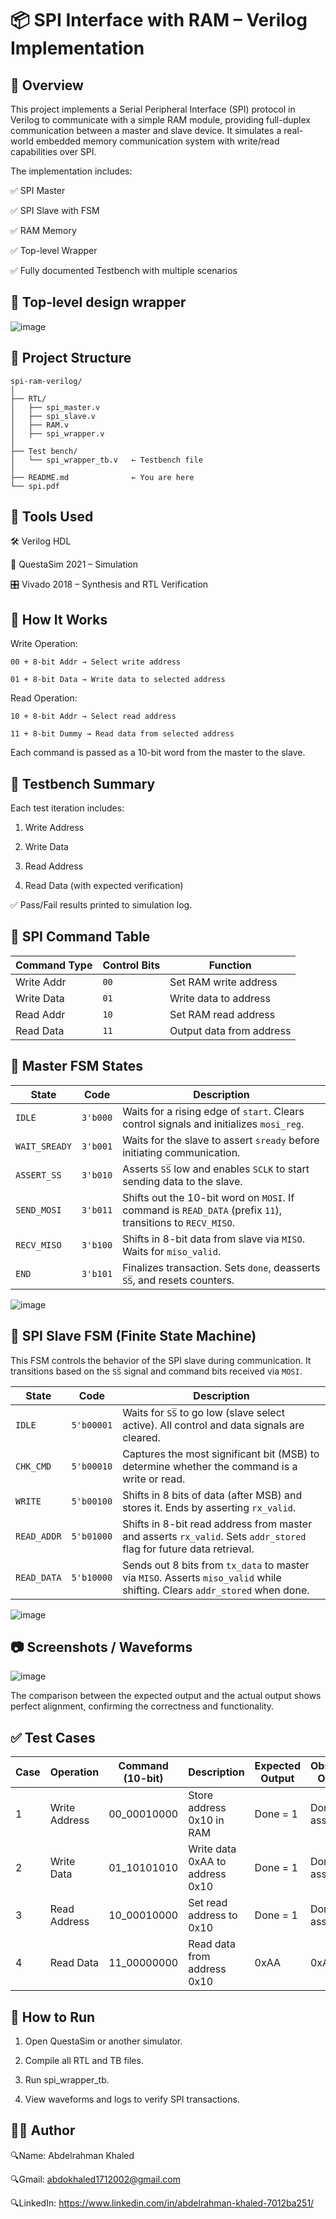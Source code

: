 # 📦 SPI Interface with RAM – Verilog Implementation

## 📘 Overview
This project implements a Serial Peripheral Interface (SPI) protocol in Verilog to communicate with a simple RAM module, providing full-duplex communication between a master and slave device. It simulates a real-world embedded memory communication system with write/read capabilities over SPI.

The implementation includes:

  ✅ SPI Master

  ✅ SPI Slave with FSM

  ✅ RAM Memory

  ✅ Top-level Wrapper

  ✅ Fully documented Testbench with multiple scenarios

## 🧠 Top-level design wrapper

![image](https://github.com/user-attachments/assets/b612b42c-5e38-4f2e-8fc1-d0ed0f4198fd)

## 📁 Project Structure

    spi-ram-verilog/
    │
    ├── RTL/
    │   ├── spi_master.v
    │   ├── spi_slave.v
    │   ├── RAM.v
    │   ├── spi_wrapper.v
    │
    ├── Test bench/
    │   └── spi_wrapper_tb.v   ← Testbench file
    │
    ├── README.md              ← You are here
    └── spi.pdf

## 🧰 Tools Used

🛠️ Verilog HDL

🧪 QuestaSim 2021 – Simulation

🎛️ Vivado 2018 – Synthesis and RTL Verification

## 🚦 How It Works

Write Operation:

    00 + 8-bit Addr → Select write address

    01 + 8-bit Data → Write data to selected address

Read Operation:

    10 + 8-bit Addr → Select read address

    11 + 8-bit Dummy → Read data from selected address

Each command is passed as a 10-bit word from the master to the slave.

## 📑 Testbench Summary
Each test iteration includes:

1. Write Address

2. Write Data

3. Read Address

4. Read Data (with expected verification)

✅ Pass/Fail results printed to simulation log.

## 🧾 SPI Command Table

| Command Type | Control Bits | Function                |
|--------------|---------------|-------------------------|
| Write Addr   | `00`          | Set RAM write address   |
| Write Data   | `01`          | Write data to address   |
| Read Addr    | `10`          | Set RAM read address    |
| Read Data    | `11`          | Output data from address |

## 🧠 Master FSM States
  | **State**      | **Code**    | **Description**                                                                                     |
  |----------------|-------------|-----------------------------------------------------------------------------------------------------|
  | `IDLE`         | `3'b000`    | Waits for a rising edge of `start`. Clears control signals and initializes `mosi_reg`.              |
  | `WAIT_SREADY`  | `3'b001`    | Waits for the slave to assert `sready` before initiating communication.                            |
  | `ASSERT_SS`    | `3'b010`    | Asserts `SS̅` low and enables `SCLK` to start sending data to the slave.                            |
  | `SEND_MOSI`    | `3'b011`    | Shifts out the 10-bit word on `MOSI`. If command is `READ_DATA` (prefix `11`), transitions to `RECV_MISO`. |
  | `RECV_MISO`    | `3'b100`    | Shifts in 8-bit data from slave via `MISO`. Waits for `miso_valid`.                                |
  | `END`          | `3'b101`    | Finalizes transaction. Sets `done`, deasserts `SS̅`, and resets counters.                           |


![image](https://github.com/user-attachments/assets/f83457df-3ef3-4d82-ad11-9abc668d80aa)

## 🧠 SPI Slave FSM (Finite State Machine)

This FSM controls the behavior of the SPI slave during communication. It transitions based on the `SS̅` signal and command bits received via `MOSI`.

| **State**     | **Code**     | **Description**                                                                                                                                 |
|---------------|--------------|--------------------------------------------------------------------------------------------------------------------------------------------------|
| `IDLE`        | `5'b00001`   | Waits for `SS̅` to go low (slave select active). All control and data signals are cleared.                                                     |
| `CHK_CMD`     | `5'b00010`   | Captures the most significant bit (MSB) to determine whether the command is a write or read.                                                   |
| `WRITE`       | `5'b00100`   | Shifts in 8 bits of data (after MSB) and stores it. Ends by asserting `rx_valid`.                                                              |
| `READ_ADDR`   | `5'b01000`   | Shifts in 8-bit read address from master and asserts `rx_valid`. Sets `addr_stored` flag for future data retrieval.                           |
| `READ_DATA`   | `5'b10000`   | Sends out 8 bits from `tx_data` to master via `MISO`. Asserts `miso_valid` while shifting. Clears `addr_stored` when done.                     |


![image](https://github.com/user-attachments/assets/86758cae-3725-492f-a16e-7c3257b95bd8)


## 📷 Screenshots / Waveforms 

![image](https://github.com/user-attachments/assets/dc8cfe7d-890a-4506-8dab-950501fe52c1)


The comparison between the expected output and the actual output shows perfect alignment, confirming the correctness and functionality.

## ✅ Test Cases

| **Case** | **Operation**   | **Command (10-bit)** | **Description**                            | **Expected Output** | **Observed Output** | **Status** |
|----------|-----------------|----------------------|--------------------------------------------|---------------------|---------------------|------------|
| 1        | Write Address    | 00_00010000          | Store address 0x10 in RAM                  | Done = 1            | Done asserted       | ✅ Passed  |
| 2        | Write Data       | 01_10101010          | Write data 0xAA to address 0x10            | Done = 1            | Done asserted       | ✅ Passed  |
| 3        | Read Address     | 10_00010000          | Set read address to 0x10                   | Done = 1            | Done asserted       | ✅ Passed  |
| 4        | Read Data        | 11_00000000          | Read data from address 0x10                | 0xAA                | 0xAA                | ✅ Passed  |



## 🏁 How to Run
1. Open QuestaSim or another simulator.

2. Compile all RTL and TB files.

3. Run spi_wrapper_tb.

4. View waveforms and logs to verify SPI transactions.

## 🙋‍♂️ Author
🔍Name: Abdelrahman Khaled

🔍Gmail: abdokhaled1712002@gmail.com

🔍LinkedIn: https://www.linkedin.com/in/abdelrahman-khaled-7012ba251/





